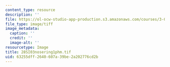```yaml
---
content_type: resource
description: ''
file: https://ol-ocw-studio-app-production.s3.amazonaws.com/courses/3-094-materials-in-human-experience-spring-2004/63255dff2640607a39be2a202776cd2b_28SI03nosering1phm.tif
file_type: image/tiff
image_metadata:
  caption: ''
  credit: ''
  image-alt: ''
resourcetype: Image
title: 28SI03nosering1phm.tif
uid: 63255dff-2640-607a-39be-2a202776cd2b
---
```

